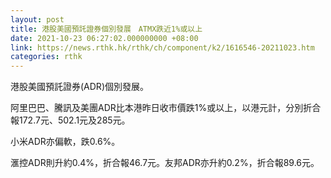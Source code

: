 ```yaml
---
layout: post
title: 港股美國預託證券個別發展　ATMX跌近1%或以上
date: 2021-10-23 06:27:02.000000000 +08:00
link: https://news.rthk.hk/rthk/ch/component/k2/1616546-20211023.htm
categories: rthk
---
```


港股美國預託證券(ADR)個別發展。

阿里巴巴、騰訊及美團ADR比本港昨日收市價跌1%或以上，以港元計，分別折合報172.7元、502.1元及285元。

小米ADR亦偏軟，跌0.6%。

滙控ADR則升約0.4%，折合報46.7元。友邦ADR亦升約0.2%，折合報89.6元。
